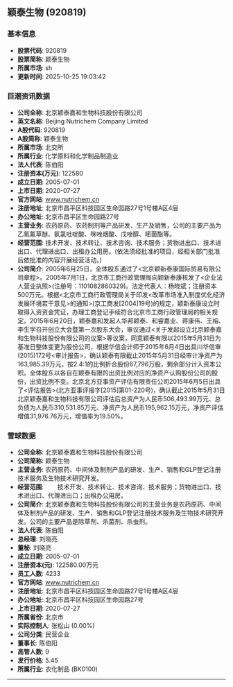 ## 颖泰生物 (920819)

### 基本信息

- **股票代码**: 920819
- **股票简称**: 颖泰生物
- **所属市场**: sh
- **更新时间**: 2025-10-25 19:03:42

### 巨潮资讯数据

- **公司全称**: 北京颖泰嘉和生物科技股份有限公司
- **英文名称**: Beijing Nutrichem Company Limited
- **A股代码**: 920819
- **A股简称**: 颖泰生物
- **所属市场**: 北交所
- **所属行业**: 化学原料和化学制品制造业
- **法人代表**: 陈伯阳
- **注册资本(万元)**: 122580
- **成立日期**: 2005-07-01
- **上市日期**: 2020-07-27
- **官方网站**: www.nutrichem.cn
- **注册地址**: 北京市昌平区科技园区生命园路27号1号楼A区4层
- **办公地址**: 北京市昌平区生命园路27号
- **主营业务**: 农药原药、农药制剂等产品研发、生产及销售，公司的主要产品为乙氧氟草醚、氨氯吡啶酸、咪唑烟酸、戊唑醇、嘧菌酯等。
- **经营范围**: 技术开发、技术转让、技术咨询、技术服务；货物进出口、技术进出口、代理进出口、出租办公用房。(依法须经批准的项目，经相关部门批准后依批准的内容开展经营活动。)
- **公司简介**: 2005年6月25日，全体股东通过了<北京颖新泰康国际贸易有限公司章程>。2005年7月1日，北京市工商行政管理局向颖新泰康核发了<企业法人营业执照>(注册号：1101082860329)。法定代表人：杨晓斌；注册资本500万元。根据<北京市工商行政管理局关于印发<改革市场准入制度优化经济发展环境若干意见>的通知>(京工商发[2004]19号)的规定，颖新泰康设立时取得入资资金凭证，办理工商登记手续符合北京市工商行政管理局的相关规定。2015年6月20日，颖泰嘉和发起人华邦颖泰、和睿嘉业、蒋康伟、王榕、李生学召开创立大会暨第一次股东大会，审议通过<关于发起设立北京颖泰嘉和生物科技股份有限公司的议案>等议案，同意颖泰有限以2015年5月31日为基准日整体变更为股份公司，根据华信会计师于2015年6月4日出具川华信审(2015)172号<审计报告>，确认颖泰有限截止2015年5月31日经审计净资产为163,985.39万元，按2.4:1的比例折合股份67,796万股，剩余部分计入资本公积。全体股东以各自在颖泰有限的出资比例对应的净资产认购股份公司的股份，出资比例不变。北京北方亚事资产评估有限责任公司2015年6月5日出具了<评估报告>(北方亚事评报字[2015]第01-220号)，确认截止2015年5月31日北京颖泰嘉和生物科技有限公司评估后总资产为人民币506,493.99万元、总负债为人民币310,531.85万元、净资产为人民币195,962.15万元，净资产评估增值31,976.76万元，增值率为19.50%。

### 雪球数据

- **公司全称**: 北京颖泰嘉和生物科技股份有限公司
- **公司简称**: 颖泰生物
- **主营业务**: 农药原药、中间体及制剂产品的研发、生产、销售和GLP登记注册技术服务及生物技术研究开发。
- **经营范围**: 　　技术开发、技术转让、技术咨询、技术服务；货物进出口、技术进出口、代理进出口；出租办公用房。
- **公司简介**: 北京颖泰嘉和生物科技股份有限公司的主营业务是农药原药、中间体及制剂产品的研发、生产、销售和GLP登记注册技术服务及生物技术研究开发。公司的主要产品是除草剂、杀菌剂、杀虫剂。
- **法人代表**: 陈伯阳
- **总经理**: 刘晓亮
- **董秘**: 刘晓亮
- **成立日期**: 2005-07-01
- **注册资本(元)**: 122580.00万元
- **员工人数**: 4233
- **官方网站**: www.nutrichem.cn
- **注册地址**: 北京市昌平区科技园区生命园路27号1号楼A区4层
- **办公地址**: 北京市昌平区科技园区生命园路27号
- **上市日期**: 2020-07-27
- **所属省份**: 北京市
- **实际控制人**: 张松山 (0.00%)
- **公司分类**: 民营企业
- **董事长**: 陈伯阳
- **高管人数**: 9
- **发行价格**: 5.45
- **所属行业**: 农化制品 (BK0100)

---